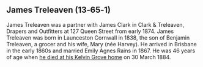 ## James Treleaven (13‑65‑1)</small>

James Treleaven was a partner with James Clark in Clark & Treleaven, Drapers and Outfitters at 127 Queen Street from early 1874. James Treleaven was born in Launceston Cornwall in 1838, the son of Benjamin Treleaven, a grocer and his wife, Mary (née Harvey). He arrived in Brisbane in the early 1860s and married Emily Agnes Rains in 1867. He was 46 years of age when [he died at his Kelvin Grove home](https://trove.nla.gov.au/newspaper/article/3428543?searchTerm=James%20Treleaven) on 30 March 1884.